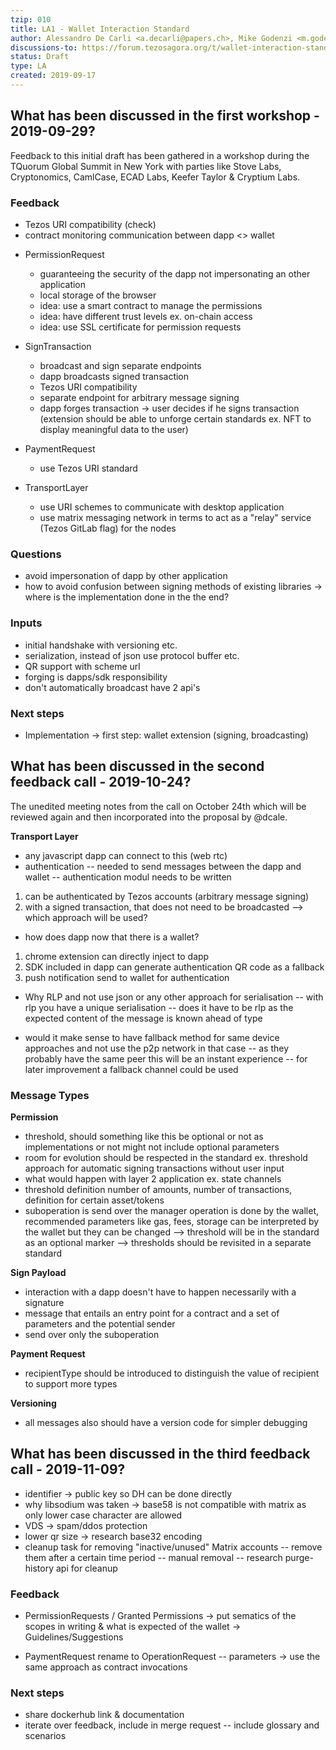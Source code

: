 ```yaml
---
tzip: 010
title: LA1 - Wallet Interaction Standard
author: Alessandro De Carli <a.decarli@papers.ch>, Mike Godenzi <m.godenzi@papers.ch>, Andreas Gassmann <a.gassmann@papers.ch>, Pascal Brun <@pascuin>
discussions-to: https://forum.tezosagora.org/t/wallet-interaction-standard/1399
status: Draft
type: LA
created: 2019-09-17
---
```


## What has been discussed in the first workshop - 2019-09-29?

Feedback to this initial draft has been gathered in a workshop during the TQuorum Global Summit in New York with parties like Stove Labs, Cryptonomics, CamlCase, ECAD Labs, Keefer Taylor & Cryptium Labs.

### Feedback

- Tezos URI compatibility (check)
- contract monitoring communication between dapp <> wallet

* PermissionRequest

  - guaranteeing the security of the dapp not impersonating an other application
  - local storage of the browser
  - idea: use a smart contract to manage the permissions
  - idea: have different trust levels ex. on-chain access
  - idea: use SSL certificate for permission requests

* SignTransaction

  - broadcast and sign separate endpoints
  - dapp broadcasts signed transaction
  - Tezos URI compatibility
  - separate endpoint for arbitrary message signing
  - dapp forges transaction -> user decides if he signs transaction (extension should be able to unforge certain standards ex. NFT to display meaningful data to the user)

* PaymentRequest

  - use Tezos URI standard

* TransportLayer

  - use URI schemes to communicate with desktop application
  - use matrix messaging network in terms to act as a "relay" service (Tezos GitLab flag) for the nodes

### Questions

- avoid impersonation of dapp by other application
- how to avoid confusion between signing methods of existing libraries -> where is the implementation done in the the end?

### Inputs

- initial handshake with versioning etc.
- serialization, instead of json use protocol buffer etc.
- QR support with scheme url
- forging is dapps/sdk responsibility
- don't automatically broadcast have 2 api's

### Next steps

- Implementation -> first step: wallet extension (signing, broadcasting)

## What has been discussed in the second feedback call - 2019-10-24?

The unedited meeting notes from the call on October 24th which will be reviewed again and then incorporated into the proposal by @dcale.

**Transport Layer**

- any javascript dapp can connect to this (web rtc)
- authentication
  -- needed to send messages between the dapp and wallet
  -- authentication modul needs to be written

1. can be authenticated by Tezos accounts (arbitrary message signing)
2. with a signed transaction, that does not need to be broadcasted
   --> which approach will be used?

- how does dapp now that there is a wallet?

1. chrome extension can directly inject to dapp
2. SDK included in dapp can generate authentication QR code as a fallback
3. push notification send to wallet for authentication

- Why RLP and not use json or any other approach for serialisation
  -- with rlp you have a unique serialisation
  -- does it have to be rlp as the expected content of the message is known ahead of type

- would it make sense to have fallback method for same device approaches and not use the p2p network in that case
  -- as they probably have the same peer this will be an instant experience
  -- for later improvement a fallback channel could be used

### Message Types

**Permission**

- threshold, should something like this be optional or not as implementations or not might not include optional parameters
- room for evolution should be respected in the standard ex. threshold approach for automatic signing transactions without user input
- what would happen with layer 2 application ex. state channels
- threshold definition number of amounts, number of transactions, definition for certain asset/tokens
- suboperation is send over the manager operation is done by the wallet, recommended parameters like gas, fees, storage can be interpreted by the wallet but they can be changed
  --> threshold will be in the standard as an optional marker
  --> thresholds should be revisited in a separate standard

**Sign Payload**

- interaction with a dapp doesn't have to happen necessarily with a signature
- message that entails an entry point for a contract and a set of parameters and the potential sender
- send over only the suboperation

**Payment Request**

- recipientType should be introduced to distinguish the value of recipient to support more types

**Versioning**

- all messages also should have a version code for simpler debugging

## What has been discussed in the third feedback call - 2019-11-09?

- identifier -> public key so DH can be done directly
- why libsodium was taken -> base58 is not compatible with matrix as only lower case character are allowed
- VDS -> spam/ddos protection
- lower qr size -> research base32 encoding
- cleanup task for removing "inactive/unused" Matrix accounts
  -- remove them after a certain time period
  -- manual removal
  -- research purge-history api for cleanup

### Feedback

- PermissionRequests / Granted Permissions -> put sematics of the scopes in writing & what is expected of the wallet
  -> Guidelines/Suggestions

- PaymentRequest rename to OperationRequest
  -- parameters -> use the same approach as contract invocations

### Next steps

- share dockerhub link & documentation
- iterate over feedback, include in merge request
  -- include glossary and scenarios
